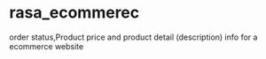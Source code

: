 # rasa_ecommerec
order status,Product price and product detail (description) info for a ecommerce website
